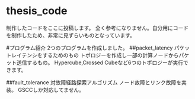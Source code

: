 # thesis_code
制作したコードをここに投稿します。
全く参考になりません。自分用にコードを制作したため、非常に見ずらいものとなっています。


#プログラム紹介
2つのプログラムを作成しました。
##packet_latency
パケットレイテンシをするためのもの
トポロジーを作成し一部の計算ノードからパケット送信するもの。
Hypercube,Crossed Cubeなど6つのトポロジーが実行できます。

##fault_tolerance
対故障経路探索アルゴリズム
ノード故障とリンク故障を実装。
GSCCしか対応してません。